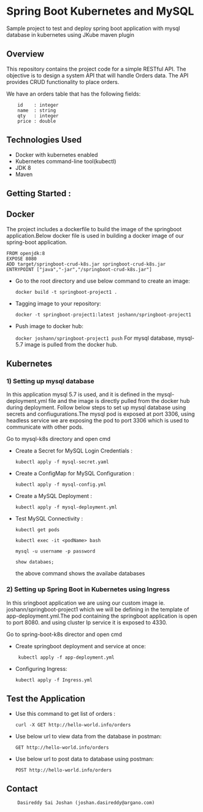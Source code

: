 
# Spring Boot Kubernetes and MySQL
Sample project to test and deploy spring boot application with mysql database in kubernetes using JKube maven plugin 

## Overview
This repository contains the project code for a simple RESTful API. The objective is to design a system API that will handle Orders data. The API provides CRUD functionality to place orders.

We have an orders table that has the following fields:

``` 
    id    : integer 
    name  : string 
    qty   : integer
    price : double
```

## Technologies Used

- Docker with kubernetes enabled
- Kubernetes command-line tool(kubectl)
- JDK 8
- Maven
## Getting Started :
## Docker 
The project includes a dockerfile to build the image of the springboot application.Below docker file is used in building a docker image of our spring-boot application.

```
FROM openjdk:8
EXPOSE 8080
ADD target/springboot-crud-k8s.jar springboot-crud-k8s.jar
ENTRYPOINT ["java","-jar","/springboot-crud-k8s.jar"]
```
- Go to the root directory and use below command to create an image:

   ```docker build -t springboot-project1 .``` 
- Tagging image to your repository:

   ```docker -t springboot-project1:latest joshann/springboot-project1```

- Push image to docker hub:

   ```docker joshann/springboot-project1 push```
For mysql database, mysql-5.7 image is pulled from the docker hub.

## Kubernetes
### 1) Setting up mysql database
In this application mysql 5.7 is used, and it is defined in the mysql-deployment.yml file and the image is directly pulled from the docker hub during deployment. Follow below steps to set up mysql database using secrets and confiugurations.The mysql pod is exposed at port 3306, using headless service we are exposing the pod to  port 3306
which is used to communicate with other pods.

Go to mysql-k8s directory and open cmd

- Create a Secret for MySQL Login Credentials :

    ``` kubectl apply -f mysql-secret.yaml ```

- Create a ConfigMap for MySQL Configuration :

    ``` kubectl apply -f mysql-config.yml ```
-  Create a MySQL Deployment :
  
    ``` kubectl apply -f mysql-deployment.yml ```

- Test MySQL Connectivity :

   ``` kubectl get pods ```

   ``` kubectl exec -it <podName> bash ```

   ``` mysql -u username -p password ```

   ``` show databaes; ```

   the above command shows the availabe databases

### 2) Setting up Spring Boot in Kubernetes using Ingress

In this sringboot application we are using our custom image ie. joshann/springboot-project1 which we will be defining in the template of app-deployment.yml.The pod containing the springboot application is open to port 8080. and using cluster Ip service it is exposed to 4330.
 
Go to spring-boot-k8s director and open cmd


- Create springboot deployment and service at once:

    ``` kubectl apply -f app-deployment.yml```
- Configuring Ingress:

    ``` kubectl apply -f Ingress.yml ```

## Test the Application

- Use this command to get list of orders :

   ```curl -X GET http://hello-world.info/orders```
  
- Use below url to view data from the database in postman:

   ```GET http://hello-world.info/orders```
- Use below url to post data to database using postman:

   ```POST http://hello-world.info/orders```


## Contact

        Dasireddy Sai Joshan (joshan.dasireddy@argano.com)
